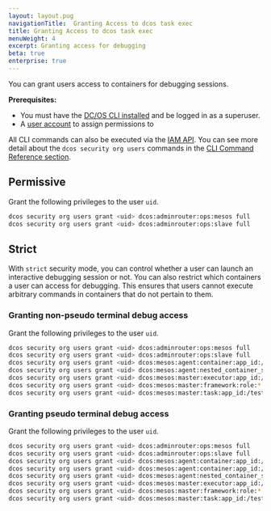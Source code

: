 ```yaml
---
layout: layout.pug
navigationTitle:  Granting Access to dcos task exec
title: Granting Access to dcos task exec
menuWeight: 4
excerpt: Granting access for debugging
beta: true
enterprise: true
---
```

<!-- The source repo for this topic is https://github.com/dcos/dcos-docs-site -->

You can grant users access to containers for debugging sessions.  

**Prerequisites:**

- You must have the [DC/OS CLI installed](/dcos/1.12/cli/install/) and be logged in as a superuser.
- A [user account](/dcos/1.12/security/ent/users-groups/) to assign permissions to

All CLI commands can also be executed via the [IAM API](/dcos/1.12/security/ent/iam-api/). You can see more detail about the `dcos security org users` commands in the [CLI Command Reference section](/dcos/1.12/cli/command-reference/dcos-security/).

## Permissive

Grant the following privileges to the user `uid`.

```bash
dcos security org users grant <uid> dcos:adminrouter:ops:mesos full
dcos security org users grant <uid> dcos:adminrouter:ops:slave full
```

## Strict
With `strict` security mode, you can control whether a user can launch an interactive debugging session or not. You can also restrict which containers a user can access for debugging. This ensures that users cannot execute arbitrary commands in containers that do not pertain to them.

### <a name="debug-without-tty"></a>Granting non-pseudo terminal debug access

Grant the following privileges to the user `uid`.

```bash
dcos security org users grant <uid> dcos:adminrouter:ops:mesos full
dcos security org users grant <uid> dcos:adminrouter:ops:slave full
dcos security org users grant <uid> dcos:mesos:agent:container:app_id:/test-group read --description "Grants a user permission to attach to the input of any process running inside of a container in test-group."
dcos security org users grant <uid> dcos:mesos:agent:nested_container_session:app_id:/test-group create --description "Grants a user permission to attach to the input of any process running inside of a container in test-group."
dcos security org users grant <uid> dcos:mesos:master:executor:app_id:/test-group read --description "Controls access to executors running inside test-group"
dcos security org users grant <uid> dcos:mesos:master:framework:role:* read --description "Controls access to frameworks registered with the Mesos default role"
dcos security org users grant <uid> dcos:mesos:master:task:app_id:/test-group read --description "Controls access to tasks running inside test-group"
```   

### <a name="debug-with-tty"></a>Granting pseudo terminal debug access

Grant the following privileges to the user `uid`.

```bash
dcos security org users grant <uid> dcos:adminrouter:ops:mesos full
dcos security org users grant <uid> dcos:adminrouter:ops:slave full
dcos security org users grant <uid> dcos:mesos:agent:container:app_id:/test-group read --description "Grants a user permission to attach to the input of any process running inside of a container in test-group."
dcos security org users grant <uid> dcos:mesos:agent:container:app_id:/test-group update
dcos security org users grant <uid> dcos:mesos:agent:nested_container_session:app_id:/test-group create --description "Grants a user permission to launch a container inside a container in test-group."
dcos security org users grant <uid> dcos:mesos:master:executor:app_id:/test-group read --description "Controls access to executors running inside test-group"
dcos security org users grant <uid> dcos:mesos:master:framework:role:* read --description "Controls access to frameworks registered with the Mesos default role"
dcos security org users grant <uid> dcos:mesos:master:task:app_id:/test-group read --description "Controls access to tasks running inside test-group"
```
